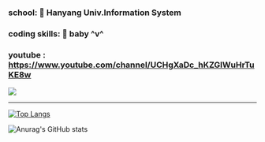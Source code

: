 ### school: 🦁 Hanyang Univ.Information System

### coding skills: 👶 baby ^v^

### youtube : https://www.youtube.com/channel/UCHgXaDc_hKZGlWuHrTuKE8w

<a href="https://www.youtube.com/channel/UCHgXaDc_hKZGlWuHrTuKE8w" target="_blank"><img src="https://img.shields.io/badge/-FF0000?style=for-the-badge&logo=YouTube&logoColor=white"></a> 

***
[![Top Langs](https://github-readme-stats.vercel.app/api/top-langs/?username=dongwook1214&layout=compact)](https://github.com/dongwook1214/github-readme-stats)

![Anurag's GitHub stats](https://github-readme-stats.vercel.app/api?username=dongwook1214&show_icons=true&theme=radical)
